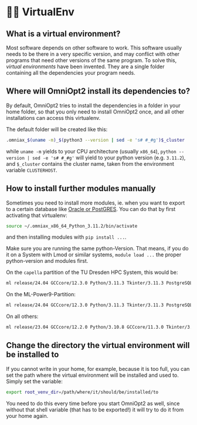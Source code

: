 # <span class="tutorial_icon invert_in_dark_mode">🧑‍💻</span> VirtualEnv

<!-- What are Virtual Environments and how OmniOpt2 uses them -->

<!-- Category: Preparations, Basics and Setup -->

<div id="toc"></div>

## What is a virtual environment?

Most software depends on other software to work. This software usually needs to be there in a very specific version, and may conflict with other programs that need other versions of the same program. To solve this, *virtual environments* have been invented. They are a single folder containing all the dependencies your program needs.

## Where will OmniOpt2 install its dependencies to?

By default, OmniOpt2 tries to install the dependencies in a folder in your home folder, so that you only need to install OmniOpt2 once, and all other installations can access this virtualenv.

The default folder will be created like this:

```bash
.omniax_$(uname -m)_$(python3 --version | sed -e 's# #_#g')$_cluster
```

while `uname -m` yields to your CPU architecture (usually `x86_64`),
`python --version | sed -e 's# #_#g'` will yield to your python version (e.g. `3.11.2`), and `$_cluster` contains the cluster name, taken from the environment variable `CLUSTERHOST`.

## How to install further modules manually

Sometimes you need to install more modules, ie. when you want to export to a certain database like [Oracle or PostGRES](tutorials?tutorial=sqlite#other-db-systems-than-sqlite3). You can do that by first activating that virtualenv:

```bash
source ~/.omniax_x86_64_Python_3.11.2/bin/activate
```

and then installing modules with `pip install ...`.

Make sure you are running the same python-Version. That means, if you do it on a System with Lmod or similar systems, `module load ...` the proper python-version and modules first.

On the `capella` partition of the TU Dresden HPC System, this would be:

```bash
ml release/24.04 GCCcore/12.3.0 Python/3.11.3 Tkinter/3.11.3 PostgreSQL/16.1
```

On the ML-Power9-Partition:

```bash
ml release/24.04 GCCcore/12.3.0 Python/3.11.3 Tkinter/3.11.3 PostgreSQL/16.1 zlib/1.2.12 GCC/12.2.0 OpenBLAS/0.3.21
```

On all others:

```bash
ml release/23.04 GCCcore/12.2.0 Python/3.10.8 GCCcore/11.3.0 Tkinter/3.10.4 PostgreSQL/14.4
```

## Change the directory the virtual environment will be installed to

If you cannot write in your home, for example, because it is too full, you can set the path where the virtual environment will be installed and used to. Simply set the variable:

```bash
export root_venv_dir=/path/where/it/should/be/installed/to
```

You need to do this every time before you start OmniOpt2 as well, since without that shell variable (that has to be exported!) it will try to do it from your home again.
